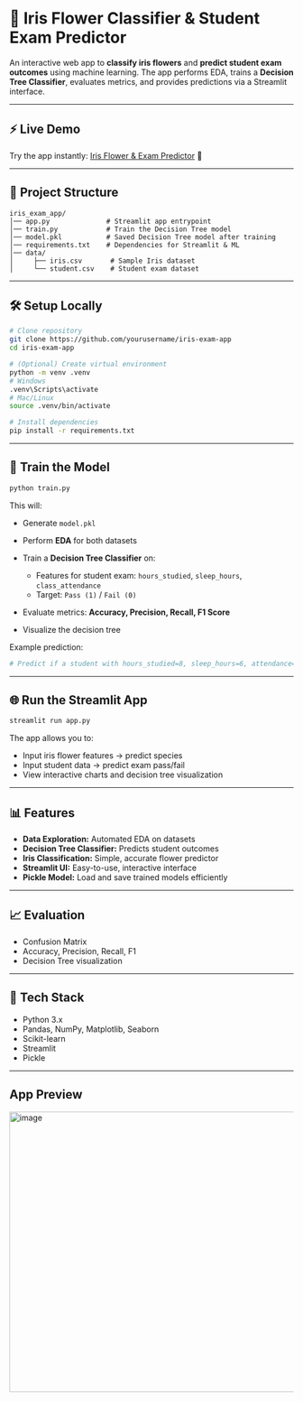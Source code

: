

# 🌸 Iris Flower Classifier & Student Exam Predictor

An interactive web app to **classify iris flowers** and **predict student exam outcomes** using machine learning.
The app performs EDA, trains a **Decision Tree Classifier**, evaluates metrics, and provides predictions via a Streamlit interface.

---

## ⚡ Live Demo

Try the app instantly: [Iris Flower & Exam Predictor](https://svm--decision-tree-task-pkzbnhnkqpnpi48c74kqwv.streamlit.app/) 🚀

---

## 📂 Project Structure

```
iris_exam_app/
│── app.py              # Streamlit app entrypoint
│── train.py            # Train the Decision Tree model
│── model.pkl           # Saved Decision Tree model after training
│── requirements.txt    # Dependencies for Streamlit & ML
│── data/
│     ├── iris.csv       # Sample Iris dataset
│     └── student.csv    # Student exam dataset
```

---

## 🛠️ Setup Locally

```bash
# Clone repository
git clone https://github.com/yourusername/iris-exam-app
cd iris-exam-app

# (Optional) Create virtual environment
python -m venv .venv
# Windows
.venv\Scripts\activate
# Mac/Linux
source .venv/bin/activate

# Install dependencies
pip install -r requirements.txt
```

---

## 🎯 Train the Model

```bash
python train.py
```

This will:

* Generate `model.pkl`
* Perform **EDA** for both datasets
* Train a **Decision Tree Classifier** on:

  * Features for student exam: `hours_studied`, `sleep_hours`, `class_attendance`
  * Target: `Pass (1)` / `Fail (0)`
* Evaluate metrics: **Accuracy, Precision, Recall, F1 Score**
* Visualize the decision tree

Example prediction:

```python
# Predict if a student with hours_studied=8, sleep_hours=6, attendance=80% passes
```

---

## 🌐 Run the Streamlit App

```bash
streamlit run app.py
```

The app allows you to:

* Input iris flower features → predict species
* Input student data → predict exam pass/fail
* View interactive charts and decision tree visualization

---

## 📊 Features

* **Data Exploration:** Automated EDA on datasets
* **Decision Tree Classifier:** Predicts student outcomes
* **Iris Classification:** Simple, accurate flower predictor
* **Streamlit UI:** Easy-to-use, interactive interface
* **Pickle Model:** Load and save trained models efficiently

---

## 📈 Evaluation

* Confusion Matrix
* Accuracy, Precision, Recall, F1
* Decision Tree visualization

---

## 🧰 Tech Stack

* Python 3.x
* Pandas, NumPy, Matplotlib, Seaborn
* Scikit-learn
* Streamlit
* Pickle

---

## App Preview
<img width="630" height="497" alt="image" src="https://github.com/user-attachments/assets/6452fc39-a045-431c-a61d-4d50a40940c7" />







